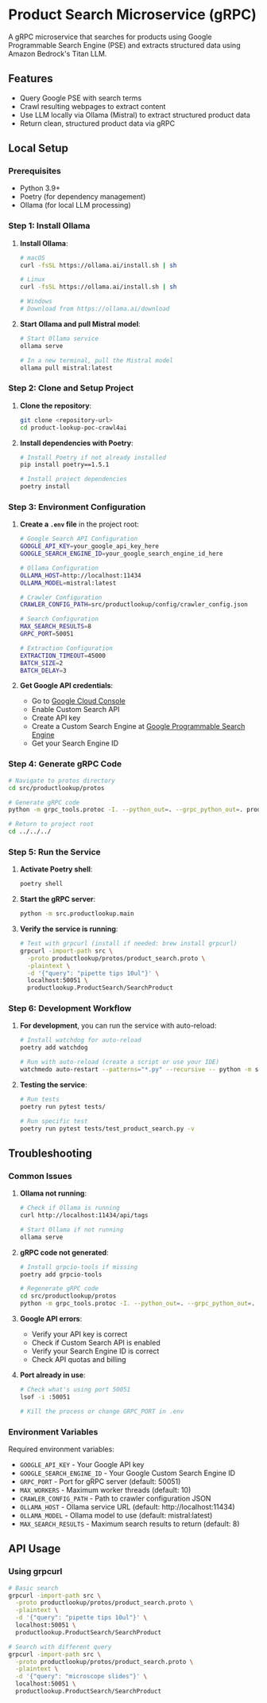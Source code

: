 # Product Search Microservice (gRPC)

A gRPC microservice that searches for products using Google Programmable Search Engine (PSE) and extracts structured data using Amazon Bedrock's Titan LLM.

## Features

- Query Google PSE with search terms
- Crawl resulting webpages to extract content
- Use LLM locally via Ollama (Mistral) to extract structured product data
- Return clean, structured product data via gRPC

## Local Setup 

### Prerequisites

- Python 3.9+
- Poetry (for dependency management)
- Ollama (for local LLM processing)

### Step 1: Install Ollama

1. **Install Ollama**:
   ```bash
   # macOS
   curl -fsSL https://ollama.ai/install.sh | sh
   
   # Linux
   curl -fsSL https://ollama.ai/install.sh | sh
   
   # Windows
   # Download from https://ollama.ai/download
   ```

2. **Start Ollama and pull Mistral model**:
   ```bash
   # Start Ollama service
   ollama serve
   
   # In a new terminal, pull the Mistral model
   ollama pull mistral:latest
   ```

### Step 2: Clone and Setup Project

1. **Clone the repository**:
   ```bash
   git clone <repository-url>
   cd product-lookup-poc-crawl4ai
   ```

2. **Install dependencies with Poetry**:
   ```bash
   # Install Poetry if not already installed
   pip install poetry==1.5.1
   
   # Install project dependencies
   poetry install
   ```

### Step 3: Environment Configuration

1. **Create a `.env` file** in the project root:
   ```bash
   # Google Search API Configuration
   GOOGLE_API_KEY=your_google_api_key_here
   GOOGLE_SEARCH_ENGINE_ID=your_google_search_engine_id_here
   
   # Ollama Configuration
   OLLAMA_HOST=http://localhost:11434
   OLLAMA_MODEL=mistral:latest
   
   # Crawler Configuration
   CRAWLER_CONFIG_PATH=src/productlookup/config/crawler_config.json
   
   # Search Configuration
   MAX_SEARCH_RESULTS=8
   GRPC_PORT=50051
   
   # Extraction Configuration
   EXTRACTION_TIMEOUT=45000
   BATCH_SIZE=2
   BATCH_DELAY=3
   ```

2. **Get Google API credentials**:
   - Go to [Google Cloud Console](https://console.cloud.google.com/)
   - Enable Custom Search API
   - Create API key
   - Create a Custom Search Engine at [Google Programmable Search Engine](https://programmablesearchengine.google.com/)
   - Get your Search Engine ID

### Step 4: Generate gRPC Code

```bash
# Navigate to protos directory
cd src/productlookup/protos

# Generate gRPC code
python -m grpc_tools.protoc -I. --python_out=. --grpc_python_out=. product_search.proto

# Return to project root
cd ../../../
```

### Step 5: Run the Service

1. **Activate Poetry shell**:
   ```bash
   poetry shell
   ```

2. **Start the gRPC server**:
   ```bash
   python -m src.productlookup.main
   ```

3. **Verify the service is running**:
   ```bash
   # Test with grpcurl (install if needed: brew install grpcurl)
   grpcurl -import-path src \
     -proto productlookup/protos/product_search.proto \
     -plaintext \
     -d '{"query": "pipette tips 10ul"}' \
     localhost:50051 \
     productlookup.ProductSearch/SearchProduct
   ```

### Step 6: Development Workflow

1. **For development**, you can run the service with auto-reload:
   ```bash
   # Install watchdog for auto-reload
   poetry add watchdog
   
   # Run with auto-reload (create a script or use your IDE)
   watchmedo auto-restart --patterns="*.py" --recursive -- python -m src.productlookup.main
   ```

2. **Testing the service**:
   ```bash
   # Run tests
   poetry run pytest tests/
   
   # Run specific test
   poetry run pytest tests/test_product_search.py -v
   ```

## Troubleshooting

### Common Issues

1. **Ollama not running**:
   ```bash
   # Check if Ollama is running
   curl http://localhost:11434/api/tags
   
   # Start Ollama if not running
   ollama serve
   ```

2. **gRPC code not generated**:
   ```bash
   # Install grpcio-tools if missing
   poetry add grpcio-tools
   
   # Regenerate gRPC code
   cd src/productlookup/protos
   python -m grpc_tools.protoc -I. --python_out=. --grpc_python_out=. product_search.proto
   ```

3. **Google API errors**:
   - Verify your API key is correct
   - Check if Custom Search API is enabled
   - Verify your Search Engine ID is correct
   - Check API quotas and billing

4. **Port already in use**:
   ```bash
   # Check what's using port 50051
   lsof -i :50051
   
   # Kill the process or change GRPC_PORT in .env
   ```

### Environment Variables

Required environment variables:

- `GOOGLE_API_KEY` - Your Google API key
- `GOOGLE_SEARCH_ENGINE_ID` - Your Google Custom Search Engine ID
- `GRPC_PORT` - Port for gRPC server (default: 50051)
- `MAX_WORKERS` - Maximum worker threads (default: 10)
- `CRAWLER_CONFIG_PATH` - Path to crawler configuration JSON
- `OLLAMA_HOST` - Ollama service URL (default: http://localhost:11434)
- `OLLAMA_MODEL` - Ollama model to use (default: mistral:latest)
- `MAX_SEARCH_RESULTS` - Maximum search results to return (default: 8)

## API Usage

### Using grpcurl

```bash
# Basic search
grpcurl -import-path src \
  -proto productlookup/protos/product_search.proto \
  -plaintext \
  -d '{"query": "pipette tips 10ul"}' \
  localhost:50051 \
  productlookup.ProductSearch/SearchProduct

# Search with different query
grpcurl -import-path src \
  -proto productlookup/protos/product_search.proto \
  -plaintext \
  -d '{"query": "microscope slides"}' \
  localhost:50051 \
  productlookup.ProductSearch/SearchProduct
```


```